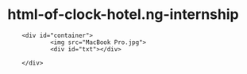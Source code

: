 # html-of-clock-hotel.ng-internship


<!DOCTYPE html>

<title>hotel.ng stage 1</title>
<link rel ="stylesheet" href="hnng.css">

<html>
<head>
        <script>
                function startTime() {
                    var today = new Date();
                    var h = today.getHours();
                    var m = today.getMinutes();
                    var s = today.getSeconds();
                    m = checkTime(m);
                    s = checkTime(s);
                    document.getElementById('txt').innerHTML =
                    h + ":" + m + ":" + s;
                    var t = setTimeout(startTime, 500);
                }
                function checkTime(i) {
                    if (i < 10) {i = "0" + i};  // add zero in front of numbers < 10
                    return i;
                }
                </script>
                
</head>

<body>
    <body onload="startTime()">
        
        <div id="container">
                <img src="MacBook Pro.jpg">
                <div id="txt"></div>
               
        </div>
        


</body>


